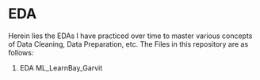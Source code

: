 # EDA
Herein lies the EDAs I have practiced over time to master various concepts of Data Cleaning, Data Preparation, etc.
The Files in this repository are as follows:
1. EDA ML_LearnBay_Garvit
